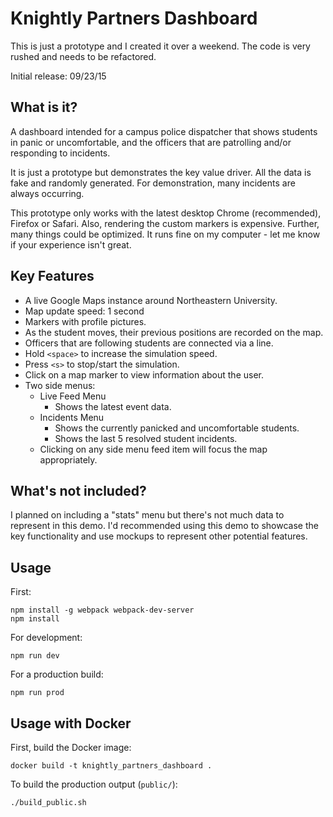 # Knightly Partners Dashboard

This is just a prototype and I created it over a weekend. The code is very
rushed and needs to be refactored.

Initial release: 09/23/15

## What is it?

A dashboard intended for a campus police dispatcher that shows students in
panic or uncomfortable, and the officers that are patrolling and/or responding to
incidents.

It is just a prototype but demonstrates the key value driver. All the data is
fake and randomly generated. For demonstration, many incidents are always
occurring.

This prototype only works with the latest desktop Chrome (recommended), Firefox
or Safari. Also, rendering the custom markers is expensive. Further, many things
could be optimized. It runs fine on my computer - let me know if your experience
isn't great.

## Key Features
- A live Google Maps instance around Northeastern University.
- Map update speed: 1 second
- Markers with profile pictures.
- As the student moves, their previous positions are recorded on the map.
- Officers that are following students are connected via a line.
- Hold `<space>` to increase the simulation speed.
- Press `<s>` to stop/start the simulation.
- Click on a map marker to view information about the user.
- Two side menus:
  - Live Feed Menu
    - Shows the latest event data.
  - Incidents Menu
    - Shows the currently panicked and uncomfortable students.
    - Shows the last 5 resolved student incidents.
  - Clicking on any side menu feed item will focus the map appropriately.

## What's not included?

I planned on including a "stats" menu but there's not much data to represent in
this demo. I'd recommended using this demo to showcase the key functionality and
use mockups to represent other potential features.

## Usage

First:

    npm install -g webpack webpack-dev-server
    npm install

For development:

    npm run dev

For a production build:

    npm run prod

## Usage with Docker

First, build the Docker image:

    docker build -t knightly_partners_dashboard .

To build the production output (`public/`):

    ./build_public.sh
